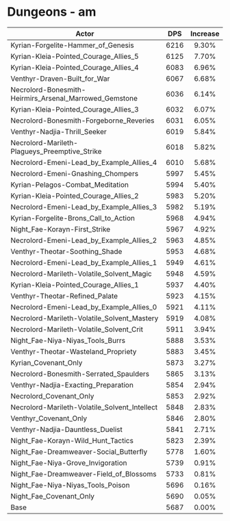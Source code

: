# Dungeons - am
| Actor | DPS | Increase |
|---|:---:|:---:|
|Kyrian-Forgelite-Hammer_of_Genesis|6216|9.30%|
|Kyrian-Kleia-Pointed_Courage_Allies_5|6125|7.70%|
|Kyrian-Kleia-Pointed_Courage_Allies_4|6083|6.96%|
|Venthyr-Draven-Built_for_War|6067|6.68%|
|Necrolord-Bonesmith-Heirmirs_Arsenal_Marrowed_Gemstone|6036|6.14%|
|Kyrian-Kleia-Pointed_Courage_Allies_3|6032|6.07%|
|Necrolord-Bonesmith-Forgeborne_Reveries|6031|6.05%|
|Venthyr-Nadjia-Thrill_Seeker|6019|5.84%|
|Necrolord-Marileth-Plagueys_Preemptive_Strike|6018|5.82%|
|Necrolord-Emeni-Lead_by_Example_Allies_4|6010|5.68%|
|Necrolord-Emeni-Gnashing_Chompers|5997|5.45%|
|Kyrian-Pelagos-Combat_Meditation|5994|5.40%|
|Kyrian-Kleia-Pointed_Courage_Allies_2|5983|5.20%|
|Necrolord-Emeni-Lead_by_Example_Allies_3|5982|5.19%|
|Kyrian-Forgelite-Brons_Call_to_Action|5968|4.94%|
|Night_Fae-Korayn-First_Strike|5967|4.92%|
|Necrolord-Emeni-Lead_by_Example_Allies_2|5963|4.85%|
|Venthyr-Theotar-Soothing_Shade|5953|4.68%|
|Necrolord-Emeni-Lead_by_Example_Allies_1|5949|4.61%|
|Necrolord-Marileth-Volatile_Solvent_Magic|5948|4.59%|
|Kyrian-Kleia-Pointed_Courage_Allies_1|5937|4.40%|
|Venthyr-Theotar-Refined_Palate|5923|4.15%|
|Necrolord-Emeni-Lead_by_Example_Allies_0|5921|4.11%|
|Necrolord-Marileth-Volatile_Solvent_Mastery|5919|4.08%|
|Necrolord-Marileth-Volatile_Solvent_Crit|5911|3.94%|
|Night_Fae-Niya-Niyas_Tools_Burrs|5888|3.53%|
|Venthyr-Theotar-Wasteland_Propriety|5883|3.45%|
|Kyrian_Covenant_Only|5873|3.27%|
|Necrolord-Bonesmith-Serrated_Spaulders|5865|3.13%|
|Venthyr-Nadjia-Exacting_Preparation|5854|2.94%|
|Necrolord_Covenant_Only|5853|2.92%|
|Necrolord-Marileth-Volatile_Solvent_Intellect|5848|2.83%|
|Venthyr_Covenant_Only|5846|2.80%|
|Venthyr-Nadjia-Dauntless_Duelist|5841|2.71%|
|Night_Fae-Korayn-Wild_Hunt_Tactics|5823|2.39%|
|Night_Fae-Dreamweaver-Social_Butterfly|5778|1.60%|
|Night_Fae-Niya-Grove_Invigoration|5739|0.91%|
|Night_Fae-Dreamweaver-Field_of_Blossoms|5733|0.81%|
|Night_Fae-Niya-Niyas_Tools_Poison|5696|0.16%|
|Night_Fae_Covenant_Only|5690|0.05%|
|Base|5687|0.00%|
